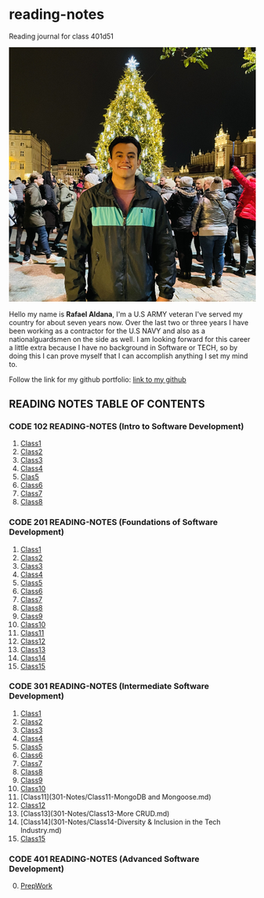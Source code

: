 # reading-notes

Reading journal for class 401d51

![Picofme](IMG-1807.jpg)

Hello my name is **Rafael Aldana**, I'm a U.S ARMY veteran I've served my country for about seven years now. Over the last two or three years I have been working as a contractor for the U.S NAVY and also as a nationalguardsmen on the side as well. I am looking forward for this career a little extra because I have no background in Software or TECH, so by doing this I can prove myself that I can accomplish anything I set my mind to.

Follow the link for my github portfolio: [link to my github](https://github.com/Rafael-Aldana) 

## READING NOTES TABLE OF CONTENTS

### CODE 102 READING-NOTES (Intro to Software Development)

1. [Class1](102-Notes/Class1-Markdown-notes.md)
2. [Class2](102-Notes/Class2-Coder'sComputer-notes.md)
3. [Class3](102-Notes/Class3-RevisionsAndTheCloud-notes.md)
4. [Class4](102-Notes/Class4-StructureWebPagesWithHTML-notes.md)
5. [Clas5](102-Notes/Class5-DesignWebPagesWithCSS-notes.md)
6. [Class6](102-Notes/Class6-DynamicWebPagesWithJavaScript-notes.md)
7. [Class7](102-Notes/Class7-ProgrammingWithJavaScript-notes.md)
8. [Class8](102-Notes/Class8-OperatorsAndLoops-notes.md)

### CODE 201 READING-NOTES (Foundations of Software Development)

1. [Class1](201-Notes/Class1notes.md)
2. [Class2](201-Notes/Class2notes.md)
3. [Class3](201-Notes/Class3notes.md)
4. [Class4](201-Notes/Class4notes.md)
5. [Class5](201-Notes/Class5notes.md)
6. [Class6](201-Notes/Class6notes.md)
7. [Class7](201-Notes/Class7notes.md)
8. [Class8](201-Notes/Class8notes.md)
9. [Class9](201-Notes/Class9notes.md)
10. [Class10](201-Notes/Class10notes.md)
11. [Class11](201-Notes/Class11notes.md)
12. [Class12](201-Notes/Class12notes.md)
13. [Class13](201-Notes/Class13notes.md)
14. [Class14](201-Notes/Class14notes.md)
15. [Class15](201-Notes/Class15notes.md)

### CODE 301 READING-NOTES (Intermediate Software Development)

1. [Class1](301-Notes/Class1-Intro-to-React-&-Components.md)
2. [Class2](301-Notes/Class2-State-and-Props.md)
3. [Class3](301-Notes/Class3-Passing-Functions-as-Props.md)
4. [Class4](301-Notes/Class4-React&Forms.md)
5. [Class5](301-Notes/Class5-Putting-it-all-together.md)
6. [Class6]()
7. [Class7]()
8. [Class8]()
9. [Class9]()
10. [Class10]()
11. [Class11](301-Notes/Class11-MongoDB and Mongoose.md)
12. [Class12]()
13. [Class13](301-Notes/Class13-More CRUD.md)
14. [Class14](301-Notes/Class14-Diversity & Inclusion in the Tech Industry.md)
15. [Class15](301-Notes/Class15-Authentication.md)

### CODE 401 READING-NOTES (Advanced Software Development)
0. [PrepWork](401-Notes/Prework.md)
